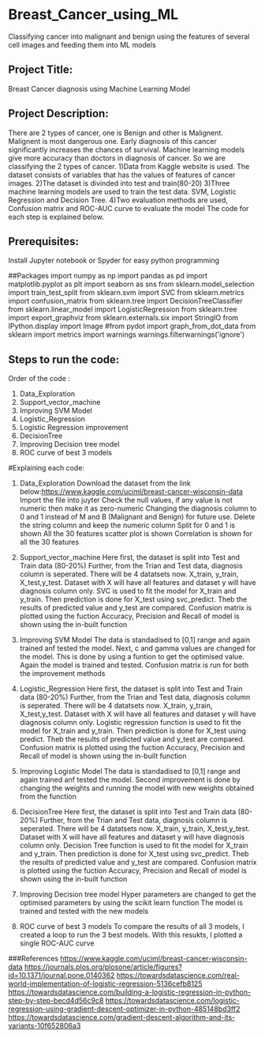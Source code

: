# Breast_Cancer_using_ML
Classifying cancer into malignant and benign using the features of several cell images and feeding them into ML models

## Project Title: 
Breast Cancer diagnosis using Machine Learning Model

## Project Description:
There are 2 types of cancer, one is Benign and other is Malignent.
Malignent is most dangerous one. Early diagnosis of this cancer significantly increases the chances of survival. 
Machine learning models give more accuracy than doctors in diagnosis of cancer. 
So we are classifying the 2 types of cancer.
1)Data from Kaggle website is used. The dataset consists of variables that has the values of features of cancer images.
2)The dataset is divinded into test and train(80-20)
3)Three machine learning models are used to train the test data. SVM, Logistic Regression and Decision Tree.
4)Two evaluation methods are used, Confusion matrix and ROC-AUC curve to evaluate the model
The code for each step is explained below.

## Prerequisites:
Install Jupyter notebook or Spyder for easy python programming

##Packages
import numpy as np
import pandas as pd
import matplotlib.pyplot as plt
import seaborn as sns
from sklearn.model_selection import train_test_split 
from sklearn.svm import SVC
from sklearn.metrics import confusion_matrix
from sklearn.tree import DecisionTreeClassifier
from sklearn.linear_model import LogisticRegression
from sklearn.tree import export_graphviz
from sklearn.externals.six import StringIO 
from IPython.display import Image 
#from pydot import graph_from_dot_data
from sklearn import metrics
import warnings
warnings.filterwarnings('ignore')



## Steps to run the code:
Order of the code : 
1) Data_Exploration
2) Support_vector_machine
3) Improving SVM Model
4) Logistic_Regression
5) Logistic Regression improvement
6) DecisionTree
7) Improving Decision tree model
8) ROC curve of best 3 models

#Explaining each code:
1) Data_Exploration
Download the dataset from the link below:https://www.kaggle.com/uciml/breast-cancer-wisconsin-data
Import the file into juyter
Check the null values, if any value is not numeric then make it as zero-numeric
Changing the diagnosis column to 0 and 1 instead of M and B (Malignant and Benign) for future use. Delete the string column and keep the numeric column
Split for 0 and 1 is shown
All the 30 features scatter plot is shown
Correlation is shown for all the 30 features

2) Support_vector_machine
Here first, the dataset is split into Test and Train data (80-20%)
Further, from the Trian and Test data, diagnosis column is seperated. 
There will be 4 datatsets now. X_train, y_train, X_test,y_test. Dataset with X will have all features and dataset y will have diagnosis column only.
SVC is used to fit the model for X_train and y_train.
Then prediction is done for X_test using svc_predict.
Theb the results of predicted value and y_test are compared. 
Confusion matrix is plotted using the fuction
Accuracy, Precision and Recall of model is shown using the in-built function

3) Improving SVM Model
The data is standadised to [0,1] range and again trained anf tested the model. 
Next, c and gamma values are changed for the model. This is done by using a funtion to get the optimised value.
Again the model is trained and tested. Confusion matrix is run for both the improvement methods

4) Logistic_Regression
Here first, the dataset is split into Test and Train data (80-20%)
Further, from the Trian and Test data, diagnosis column is seperated. 
There will be 4 datatsets now. X_train, y_train, X_test,y_test. Dataset with X will have all features and dataset y will have diagnosis column only.
Logistic regression function is used to fit the model for X_train and y_train.
Then prediction is done for X_test using predict.
Theb the results of predicted value and y_test are compared. 
Confusion matrix is plotted using the fuction
Accuracy, Precision and Recall of model is shown using the in-built function

5) Improving Logistic Model
The data is standadised to [0,1] range and again trained anf tested the model. 
Second improvement is done by changing the weights and running the model with new weights obtained from the function

6) DecisionTree
Here first, the dataset is split into Test and Train data (80-20%)
Further, from the Trian and Test data, diagnosis column is seperated. 
There will be 4 datatsets now. X_train, y_train, X_test,y_test. Dataset with X will have all features and dataset y will have diagnosis column only.
Decision Tree function  is used to fit the model for X_train and y_train.
Then prediction is done for X_test using svc_predict.
Theb the results of predicted value and y_test are compared. 
Confusion matrix is plotted using the fuction
Accuracy, Precision and Recall of model is shown using the in-built function

7) Improving Decision tree model
Hyper parameters are changed to get the optimised parameters by using the scikit learn function
The model is trained and tested with the new models

8) ROC curve of best 3 models
To compare the results of all 3 models, I created a loop to run the 3 best models. With this resukts, I plotted a single ROC-AUC curve 

###References
https://www.kaggle.com/uciml/breast-cancer-wisconsin-data
https://journals.plos.org/plosone/article/figures?id=10.1371/journal.pone.0140362
https://towardsdatascience.com/real-world-implementation-of-logistic-regression-5136cefb8125
https://towardsdatascience.com/building-a-logistic-regression-in-python-step-by-step-becd4d56c9c8
https://towardsdatascience.com/logistic-regression-using-gradient-descent-optimizer-in-python-485148bd3ff2
https://towardsdatascience.com/gradient-descent-algorithm-and-its-variants-10f652806a3















